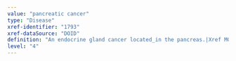 ```yaml
---
value: "pancreatic cancer"
type: "Disease"
xref-identifier: "1793"
xref-dataSource: "DOID"
definition: "An endocrine gland cancer located_in the pancreas.|Xref MGI."
level: "4"
---
```

